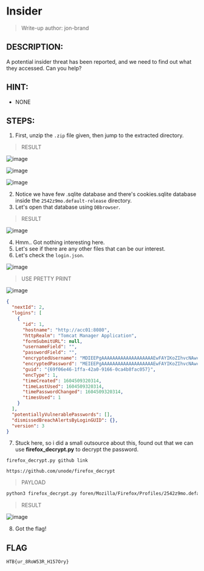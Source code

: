 # Insider
> Write-up author: jon-brand
## DESCRIPTION:
A potential insider threat has been reported, and we need to find out what they accessed. Can you help?
## HINT:
- NONE
## STEPS:
1. First, unzip the `.zip` file given, then jump to the extracted directory.

> RESULT

![image](https://user-images.githubusercontent.com/70703371/210196671-25e60442-4b18-44fa-9b8c-e42a12465ece.png)


![image](https://user-images.githubusercontent.com/70703371/210196684-3ac7554c-1357-422d-ab92-1f0484aa6850.png)


![image](https://user-images.githubusercontent.com/70703371/210196691-a2494275-6967-458c-8b40-9c58d41565e5.png)


2. Notice we have few .sqlite database and there's cookies.sqlite database inside the `2542z9mo.default-release` directory.
3. Let's open that database using `DBbrowser`.

> RESULT

![image](https://user-images.githubusercontent.com/70703371/210198555-730b02d0-4fa1-417d-a6d6-f7919d03a397.png)


4. Hmm.. Got nothing interesting here.
5. Let's see if there are any other files that can be our interest.
6. Let's check the `login.json`.

![image](https://user-images.githubusercontent.com/70703371/210198681-8f8933de-0617-45a4-91bf-31a4e0377a3c.png)

> USE PRETTY PRINT

![image](https://user-images.githubusercontent.com/70703371/210198754-7797f844-61ba-4e1a-9a14-0ceb6ff60e98.png)


```json
{
  "nextId": 2,
  "logins": [
    {
      "id": 1,
      "hostname": "http://acc01:8080",
      "httpRealm": "Tomcat Manager Application",
      "formSubmitURL": null,
      "usernameField": "",
      "passwordField": "",
      "encryptedUsername": "MDIEEPgAAAAAAAAAAAAAAAAAAAEwFAYIKoZIhvcNAwcECF+d3kuwB9ZWBAj5QRmuUB+gqg==",
      "encryptedPassword": "MEIEEPgAAAAAAAAAAAAAAAAAAAEwFAYIKoZIhvcNAwcECBqsTKru3+k8BBgCXKb5CRSS4SF6O3Dh4jUKFRBtxfiabQk=",
      "guid": "{69f06e46-1ffa-42a0-9166-0ca4b8fac057}",
      "encType": 1,
      "timeCreated": 1604509320314,
      "timeLastUsed": 1604509320314,
      "timePasswordChanged": 1604509320314,
      "timesUsed": 1
    }
  ],
  "potentiallyVulnerablePasswords": [],
  "dismissedBreachAlertsByLoginGUID": {},
  "version": 3
}
```

7. Stuck here, so i did a small outsource about this, found out that we can use **firefox_decrypt.py** to decrypt the password.

```
firefox_decrypt.py github link

https://github.com/unode/firefox_decrypt
```

> PAYLOAD

```sh
python3 firefox_decrypt.py foren/Mozilla/Firefox/Profiles/2542z9mo.default-release
```

> RESULT

![image](https://user-images.githubusercontent.com/70703371/210199398-e6374758-1d9c-4520-b80c-7a6462ecbd7b.png)


8. Got the flag!

## FLAG

```
HTB{ur_8RoW53R_H157Ory}
```


